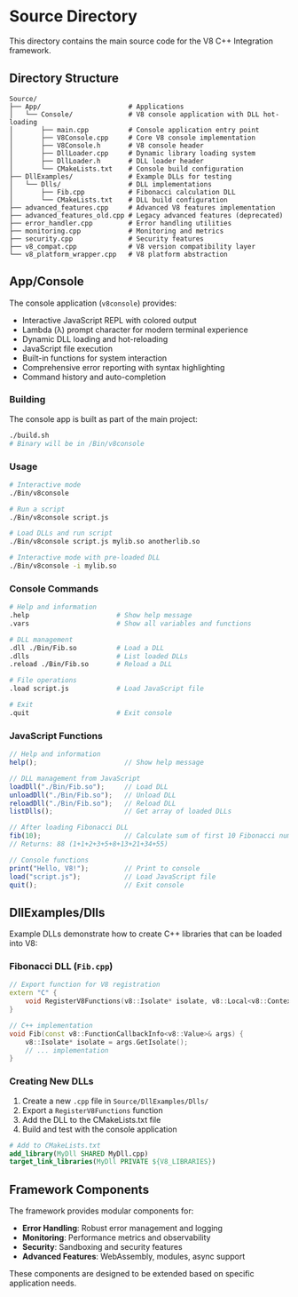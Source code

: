 # Source Directory

This directory contains the main source code for the V8 C++ Integration framework.

## Directory Structure

```
Source/
├── App/                      # Applications
│   └── Console/              # V8 console application with DLL hot-loading
│       ├── main.cpp          # Console application entry point
│       ├── V8Console.cpp     # Core V8 console implementation
│       ├── V8Console.h       # V8 console header
│       ├── DllLoader.cpp     # Dynamic library loading system
│       ├── DllLoader.h       # DLL loader header
│       └── CMakeLists.txt    # Console build configuration
├── DllExamples/              # Example DLLs for testing
│   └── Dlls/                 # DLL implementations
│       ├── Fib.cpp           # Fibonacci calculation DLL
│       └── CMakeLists.txt    # DLL build configuration
├── advanced_features.cpp     # Advanced V8 features implementation
├── advanced_features_old.cpp # Legacy advanced features (deprecated)
├── error_handler.cpp         # Error handling utilities
├── monitoring.cpp            # Monitoring and metrics
├── security.cpp              # Security features
├── v8_compat.cpp             # V8 version compatibility layer
└── v8_platform_wrapper.cpp   # V8 platform abstraction
```

## App/Console

The console application (`v8console`) provides:
- Interactive JavaScript REPL with colored output
- Lambda (λ) prompt character for modern terminal experience
- Dynamic DLL loading and hot-reloading
- JavaScript file execution
- Built-in functions for system interaction
- Comprehensive error reporting with syntax highlighting
- Command history and auto-completion

### Building

The console app is built as part of the main project:
```bash
./build.sh
# Binary will be in /Bin/v8console
```

### Usage

```bash
# Interactive mode
./Bin/v8console

# Run a script
./Bin/v8console script.js

# Load DLLs and run script
./Bin/v8console script.js mylib.so anotherlib.so

# Interactive mode with pre-loaded DLL
./Bin/v8console -i mylib.so
```

### Console Commands

```bash
# Help and information
.help                      # Show help message
.vars                      # Show all variables and functions

# DLL management
.dll ./Bin/Fib.so          # Load a DLL
.dlls                      # List loaded DLLs
.reload ./Bin/Fib.so       # Reload a DLL

# File operations
.load script.js            # Load JavaScript file

# Exit
.quit                      # Exit console
```

### JavaScript Functions

```javascript
// Help and information
help();                      // Show help message

// DLL management from JavaScript
loadDll("./Bin/Fib.so");     // Load DLL
unloadDll("./Bin/Fib.so");   // Unload DLL
reloadDll("./Bin/Fib.so");   // Reload DLL
listDlls();                  // Get array of loaded DLLs

// After loading Fibonacci DLL
fib(10);                     // Calculate sum of first 10 Fibonacci numbers
// Returns: 88 (1+1+2+3+5+8+13+21+34+55)

// Console functions
print("Hello, V8!");         // Print to console
load("script.js");           // Load JavaScript file
quit();                      // Exit console
```

## DllExamples/Dlls

Example DLLs demonstrate how to create C++ libraries that can be loaded into V8:

### Fibonacci DLL (`Fib.cpp`)

```cpp
// Export function for V8 registration
extern "C" {
    void RegisterV8Functions(v8::Isolate* isolate, v8::Local<v8::Context> context);
}

// C++ implementation
void Fib(const v8::FunctionCallbackInfo<v8::Value>& args) {
    v8::Isolate* isolate = args.GetIsolate();
    // ... implementation
}
```

### Creating New DLLs

1. Create a new `.cpp` file in `Source/DllExamples/Dlls/`
2. Export a `RegisterV8Functions` function
3. Add the DLL to the CMakeLists.txt file
4. Build and test with the console application

```cmake
# Add to CMakeLists.txt
add_library(MyDll SHARED MyDll.cpp)
target_link_libraries(MyDll PRIVATE ${V8_LIBRARIES})
```

## Framework Components

The framework provides modular components for:
- **Error Handling**: Robust error management and logging
- **Monitoring**: Performance metrics and observability
- **Security**: Sandboxing and security features
- **Advanced Features**: WebAssembly, modules, async support

These components are designed to be extended based on specific application needs.